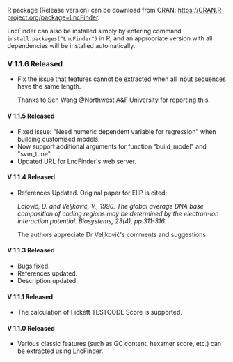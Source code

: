 R package (Release version) can be download from CRAN: https://CRAN.R-project.org/package=LncFinder.

LncFinder can also be installed simply by entering command <code>install.packages("LncFinder")</code> in R, and an appropriate version with all dependencies will be installed automatically.

### V 1.1.6 Released 

* Fix the issue that features cannot be extracted when all input sequences have the same length.

  Thanks to Sen Wang @Northwest A&F University for reporting this.

#### V 1.1.5 Released
* Fixed issue: "Need numeric dependent variable for regression" when building customised models.
* Now support additional arguments for function "build_model" and "svm_tune".
* Updated URL for LncFinder's web server.

#### V 1.1.4 Released
* References Updated. Original paper for EIIP is cited:

  *Lalović, D. and Veljković, V., 1990. The global average DNA base composition of coding regions may be determined by the electron-ion interaction potential. Biosystems, 23(4), pp.311-316.*

  The authors appreciate Dr Veljković's comments and suggestions.

#### V 1.1.3 Released
* Bugs fixed.
* References updated.
* Description updated.

#### V 1.1.1 Released
* The calculation of Fickett TESTCODE Score is supported.

#### V 1.1.0 Released
* Various classic features (such as GC content, hexamer score, etc.) can be extracted using LncFinder.
